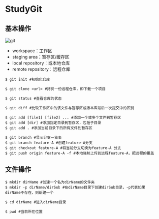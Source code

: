 # StudyGit

## 基本操作

![git](https://raw.githubusercontent.com/zyy1225/OSproject-miniprogram2020/master/Notes/Mei%20Zuhao/pictures/git.jpg)

- workspace：工作区
- staging area：暂存区/缓存区
- local repository：或本地仓库
- remote repository：远程仓库

```
$ git init #初始化仓库

$ git clone <url> #拷贝一份远程仓库，即下载一个项目

$ git status #查看仓库的状态

$ git diff #比较工作区中的该文件与暂存区或版本库最后一次提交中的区别

$ git add [file1] [file2] ... #添加一个或多个文件到暂存区
$ git add [dir] #添加指定目录到暂存区，包括子目录
$ git add . #添加当前目录下的所有文件到暂存区

$ git branch #显示分支一览表
$ git branch feature-A #创建feature-A分支
$ git checkout feature-A #将当前分支切换为feature-A 分支
$ git push origin feature-A -f #本地强制上传到远程feature-A，把远程的覆盖
```



## 文件操作

```
$ mkdir dirName #创建一个名为dirName的文件夹
$ mkdir -p dirName/dirSub #在dirName目录下创建dirSub目录，-p代表如果dirName不存在，则新建一个

$ cd dirName #进入dirName目录

$ pwd #当前所在位置
```

